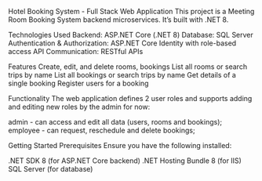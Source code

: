 Hotel Booking System - Full Stack Web Application
This project is a Meeting Room Booking System backend microservices. It’s built with .NET 8.

Technologies Used
Backend: ASP.NET Core (.NET 8)
Database: SQL Server
Authentication & Authorization: ASP.NET Core Identity with role-based access
API Communication: RESTful APIs

Features
Create, edit, and delete rooms, bookings
List all rooms or search trips by name
List all bookings or search trips by name
Get details of a single booking
Register users for a booking

Functionality
The web application defines 2 user roles and supports adding and editing new roles by the admin for now:

admin - can access and edit all data (users, rooms and bookings);
employee - can request, reschedule and delete bookings;

Getting Started
Prerequisites
Ensure you have the following installed:

.NET SDK 8 (for ASP.NET Core backend)
.NET Hosting Bundle 8 (for IIS)
SQL Server (for database)
